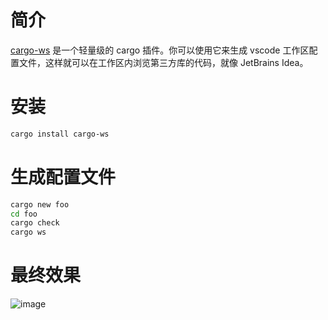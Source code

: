 # 简介
[cargo-ws](https://github.com/lack-io/cargo-ws) 是一个轻量级的 cargo 插件。你可以使用它来生成 vscode 工作区配置文件，这样就可以在工作区内浏览第三方库的代码，就像 JetBrains Idea。

# 安装
```bash
cargo install cargo-ws
```

# 生成配置文件
```bash
cargo new foo
cd foo
cargo check
cargo ws
```

# 最终效果

![image](https://raw.githubusercontent.com/lack-io/cargo-ws/main/images/image.png)